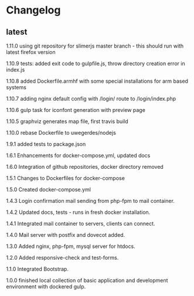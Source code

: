 # Changelog

## latest

1.11.0
using git repository for slimerjs master branch - this should run with latest firefox version

1.10.9
tests: added exit code to gulpfile.js, throw directory creation error in index.js

1.10.8
added Dockerfile.armhf with some special installations for arm based systems

1.10.7
adding nginx default config with /login/ route to /login/index.php

1.10.6
gulp task for iconfont generation with preview page

1.10.5
graphviz generates map file, first travis build

1.10.0
rebase Dockerfile to uwegerdes/nodejs

1.9.1
added tests to package.json

1.6.1
Enhancements for docker-compose.yml, updated docs

1.6.0
Integration of github repositories, docker directory removed

1.5.1
Changes to Dockerfiles for docker-compose

1.5.0
Created docker-compose.yml

1.4.3
Login confirmation mail sending from php-fpm to mail container.

1.4.2
Updated docs, tests - runs in fresh docker installation.

1.4.1
Integrated mail container to servers, clients can connect.

1.4.0
Mail server with postfix and dovecot added.

1.3.0
Added nginx, php-fpm, mysql server for htdocs.

1.2.0
Added responsive-check and test-forms.

1.1.0
Integrated Bootstrap.

1.0.0
finished local collection of basic application and development environment with dockered gulp.
